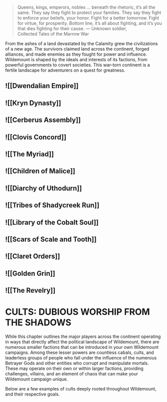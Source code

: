 > Queens, kings, emperors, nobles … beneath the rhetoric, it’s all the same. They say they fight to protect your families. They say they fight to enforce your beliefs, your honor. Fight for a better tomorrow. Fight for virtue, for prosperity. Bottom line, it’s all about fighting, and it’s you that dies fighting for their cause.
> — Unknown soldier,  
Collected Tales of the Marrow War

From the ashes of a land devastated by the Calamity grew the civilizations of a new age. The survivors claimed land across the continent, forged alliances, and made enemies as they fought for power and influence. Wildemount is shaped by the ideals and interests of its factions, from powerful governments to covert societies. This war-torn continent is a fertile landscape for adventurers on a quest for greatness.

## ![[Dwendalian Empire]]

## ![[Kryn Dynasty]] 

## ![[Cerberus Assembly]] 

## ![[Clovis Concord]]

## ![[The Myriad]] 

## ![[Children of Malice]]

## ![[Diarchy of Uthodurn]]

## ![[Tribes of Shadycreek Run]] 

## ![[Library of the Cobalt Soul]]

## ![[Scars of Scale and Tooth]] 

## ![[Claret Orders]] 

## ![[Golden Grin]]

## ![[The Revelry]]

# CULTS: DUBIOUS WORSHIP FROM THE SHADOWS

While this chapter outlines the major players across the continent operating in ways that directly affect the political landscape of Wildemount, there are numerous smaller factions that can be introduced in your own Wildemount campaigns. Among these lesser powers are countless cabals, cults, and leaderless groups of people who fall under the influence of the numerous Betrayer Gods and other entities who corrupt and manipulate mortals. These may operate on their own or within larger factions, providing challenges, villains, and an element of chaos that can make your Wildemount campaign unique.

Below are a few examples of cults deeply rooted throughout Wildemount, and their respective goals.